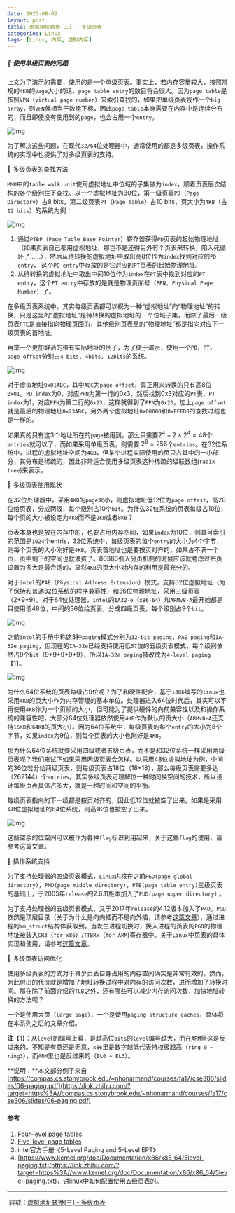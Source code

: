 ```yaml
---
date: 2025-08-02
layout: post
title: 虚拟地址转换[三] - 多级页表
categories: Linux
tags: [Linux, 内存, 虚拟内存] 
---
```


##### 🌲 使用单级页表的问题

上文为了演示的需要，使用的是一个单级页表。事实上，若内存容量较大，按照常规的`4KB`的`page`大小的话，`page table entry`的数目将会很大。因为`page table`是按照`VPN`（`virtual page number`）来索引查找的，如果把单级页表视作一个`big array`，则`VPN`就相当于数组下标，因此`page table`本身需要在内存中是连续分布的，而且即便没有使用到的`page`，也会占用一个`entry`。

![img](https://pic2.zhimg.com/v2-795bab67da61bb01e35202211b86dda7_1440w.jpg)

为了解决这些问题，在现代`32/64`位处理器中，通常使用的都是多级页表，操作系统的实现中也提供了对多级页表的支持。

🌲 多级页表的查找方法

`MMU`中的`table walk unit`使用虚拟地址中位域的子集做为`index`，顺着页表层次结构的各个级别往下查找。以一个虚拟地址为30位，第一级页表`PD`（`Page Directory`）占8 bits，第二级页表`PT`（`Page Table`）占10 bits，页大小为`4KB`（占`12 bits`）的系统为例：

![img](https://pic2.zhimg.com/v2-41a75d178da0fd4f9462aad1c0f60edd_1440w.jpg)

1.  通过`PTBP`（`Page Table Base Pointer`）寄存器获得`PD`页表的起始物理地址（如果页表自己都用虚拟地址，那岂不是还得另外有个页表来转换，陷入死循环了……），然后从待转换的虚拟地址中取出高8位作为`index`找到对应的`PD entry`， 这个`PD entry`中存放的是它对应的`PT`页表的起始物理地址。
2.  从待转换的虚拟地址中取出中间10位作为`index`在`PT`表中找到对应的`PT entry`，这个`PT entry`中存放的是就是物理页面号（`PPN, Physical Page Number`）了。

在多级页表系统中，其实每级页表都可以视为一种“虚拟地址”向“物理地址”的转换，只是这里的“虚拟地址”是待转换的虚拟地址的一个位域子集，而除了最后一级页表`PTE`是直接指向物理页面的，其他级别页表里的“物理地址”都是指向对应下一级页表的首地址。

再举一个更加鲜活的带有实际地址的例子，为了便于演示，使用一个`PD`，`PT`，`page offset`分别占`4 bits, 4bits, 12bits`的系统。

![img](https://pic2.zhimg.com/v2-f12ba0b6bff97230610e41000a2366bb_1440w.jpg)

对于虚拟地址`0x01ABC`，其中`ABC`为`page offset`，真正用来转换的只有高8位`0x01`。`PD index`为0，对应`PFN`为第一行的0x3，然后找到0x3对应的`PT`表，`PT index`为1，对应`PFN`为第二行的`0x23`，这样就得到了`PPN`为`0x23`，加上`page offset`就是最后的物理地址`0x23ABC`。另外两个虚拟地址`0x00000`和`0xFEED0`的查找过程也是一样的。

如果真的只有这3个地址所在的`page`被用到，那么只需要$2^4+2 \times 2^4 = 48$个`entries`就可以了，而如果采用单级页表，则需要 $2^8=256$个`entries`。在32位系统中，进程的虚拟地址空间为`4GB`，但某个进程实际使用的页只占其中的一小部分，其分布是稀疏的，因此非常适合使用多级页表这种稀疏的级联数组(`radix tree`)来表示。

🌲 多级页表使用现状

在32位处理器中，采用`4KB`的`page`大小，则虚拟地址低12位为`page offest`，高20位给页表，分成两级，每个级别占10个`bit`。为什么32位系统的页表每级占10位，每个页的大小被设定为`4KB`而不是`2KB`或者`8KB`？

页表本身也是放在内存中的，也要占用内存空间，如果`index`为10位，则其可索引的范围是`1024`个entris，32位系统中，每级页表的每个`entry`的大小为4个字节，则每个页表的大小刚好是`4KB`。页表首地址也是要按页对齐的，如果占不满一个页，页中剩下的空间也就浪费了。80386引入分页机制的时候应该就考虑过把页设置为多大是最合适的，显然`4KB`的页大小对内存的利用是最充分的。

对于`intel`的`PAE`（`Physical Address Extension`）模式，支持32位虚拟地址（为了保持和普通32位系统的程序兼容性）和36位物理地址，采用三级页表（2+9+9）。对于64位处理器，`intel`的`IA32-e`（`x86-64`）和`ARMv8-A`最开始都是只使用低48位，中间的36位给页表，分成四级页表，每个级别占9个`bit`。

![img](https://pic1.zhimg.com/v2-37244b7e655e75693671dfc10946f312_1440w.jpg)

之前`intel`的手册中称这3种`paging`模式分别为`32-bit paging`，`PAE paging`和`IA-32e paging`，但现在的`IA-32e`已经支持使用低`57`位的五级页表模式，每个级别依然占9个`bit`（9+9+9+9+9），所以`IA-32e paging`被改成为`4-level paging`【1】。

![img](https://pic2.zhimg.com/v2-39aca48158b766e91220dec5200087fd_1440w.png)

为什么64位系统的页表每级占9位呢？为了和硬件配合，基于`i386`编写的`linux`也采用`4KB`的页大小作为内存管理的基本单位。处理器进入64位时代后，其实可以不再使用`4KB`作为一个页帧的大小，但可能为了提供硬件的向前兼容性以及和操作系统的兼容性吧，大部分64位处理器依然使用`4KB`作为默认的页大小（`ARMv8-A`还支持`16KB`和`64KB`的页大小）。因为64位系统中，每级页表的每个`entry`的大小为8个字节，如果`index`为9位，则每个页表的大小也刚好是`4KB`。

那为什么64位系统就要采用四级或者五级页表，而不是和32位系统一样采用两级页表呢？我们来试下如果采用两级页表会怎样。以采用48位虚拟地址为例，中间的36位若分给两级页表，则每级页表占18位（18+18），那么每级页表需要多达 （262144）个`entries`。其实多级页表可理解位一种时间换空间的技术，所以设计每级页表具体占多大，就是一种时间和空间的平衡。

每级页表指向的下一级都是按页对齐的，因此低12位就被空了出来。如果是采用48位虚拟地址的64位系统，则高16位也被空了出来。

![img](https://pic2.zhimg.com/v2-87402af48db0d3a7c5dbc68516ef3c25_1440w.png)

这些空余的位空间可以被作为各种`flag`标识利用起来，关于这些`flag`的使用，请参考这篇文章。

🌲 操作系统支持

为了支持处理器的四级页表模式，`Linux`内核在之前`PGD(page global directory)`，`PMD(page middle directory)`，`PTE(page table entry)`三级页表的基础上，于2005年`release`的2.6.11版本加入了`PUD(page upper directory)` 。

为了支持处理器的五级页表模式，又于2017年`release`的4.12版本加入了`P4D`。`PGD`依然是顶层目录（关于为什么是向内插而不是向外插，请参考[这篇文章](https://link.zhihu.com/?target=http%3A//tinylab.org/lwn-116810/)），通过进程的`mm_struct`结构体获取到。当发生进程切换时，换入进程的页表的`PGD`的物理地址被装入`CR3`（`for x86`）/`TTBRx`（`for ARM`)寄存器中。关于`Linux`中页表的具体实现和使用，请参考[这篇文章](https://zhuanlan.zhihu.com/p/67813716)。

🌲 多级页表访问优化

使用多级页表的方式对于减少页表自身占用的内存空间确实是非常有效的。然而，为此付出的代价就是增加了地址转换过程中对内存的访问次数，进而增加了转换时间。那在除了前面介绍的`TLB`之外，还有哪些可以减少内存访问次数，加快地址转换的方法呢？

一个是使用大页（`large page`），一个是使用`paging structure caches`，具体将在本系列之后的文章介绍。

**注**【1】：从`level`的编号上看，是越高位`bits`的`level`编号越大，而在`ARM`里这是反过来的。不知是有意还是无意，`x86`里是数字越低代表特权级越高（`ring 0 ~ ring3`），而`ARM`里也是反过来的（`EL0 ~ EL3`）。

**说明：**本文部分例子来自 [https://compas.cs.stonybrook.edu/~nhonarmand/courses/fa17/cse306/slides/06-paging.pdf](https://link.zhihu.com/?target=https%3A//compas.cs.stonybrook.edu/~nhonarmand/courses/fa17/cse306/slides/06-paging.pdf)

#### 参考

1.   [Four-level page tables](https://link.zhihu.com/?target=https%3A//lwn.net/Articles/106177/)
2.   [Five-level page tables](https://link.zhihu.com/?target=https%3A//lwn.net/Articles/717293/)
3.   intel官方手册《5-Level Paging and 5-Level EPT》
4.   [https://www.kernel.org/doc/Documentation/x86/x86_64/5level-paging.txt](https://link.zhihu.com/?target=https%3A//www.kernel.org/doc/Documentation/x86/x86_64/5level-paging.txt)，讲linux中如何配置使用五级页表的。

<hr/>

​																																							转载：[虚拟地址转换[三] - 多级页表](https://zhuanlan.zhihu.com/p/64978946)

